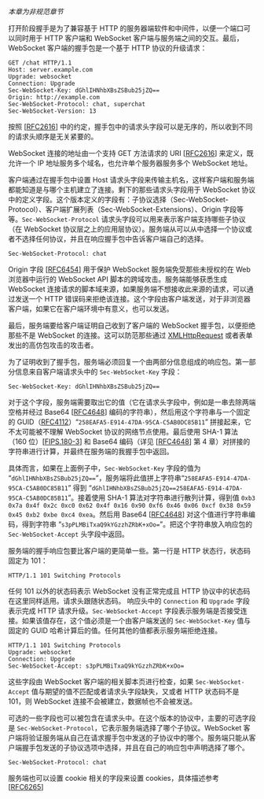 _本章为非规范章节_

打开阶段握手是为了兼容基于 HTTP 的服务器端软件和中间件，以便一个端口可以同时用于 HTTP 客户端和 WebSocket 客户端与服务端之间的交互。最后，WebSocket 客户端的握手包是一个基于 HTTP 协议的升级请求：

```
GET /chat HTTP/1.1
Host: server.example.com
Upgrade: websocket
Connection: Upgrade
Sec-WebSocket-Key: dGhlIHNhbXBsZSBub25jZQ==
Origin: http://example.com
Sec-WebSocket-Protocol: chat, superchat
Sec-WebSocket-Version: 13
```
按照 [[RFC2616](https://tools.ietf.org/html/rfc2616)] 中的约定，握手包中的请求头字段可以是无序的，所以收到不同的请求头顺序是无关紧要的。

WebSocket 连接的地址由一个支持 GET 方法请求的 URI [[RFC2616](https://tools.ietf.org/html/rfc2616)] 来定义，既允许一个 IP 地址服务多个域名，也允许单个服务器服务多个 WebSocket 地址。

客户端通过在握手包中设置 Host 请求头字段来传输主机名，这样客户端和服务端都能知道是与哪个主机建立了连接。剩下的那些请求头字段用于 WebSocket 协议中的定义字段。这个版本定义的字段有：子协议选择（Sec-WebSocket-Protocol）、客户端扩展列表（Sec-WebSocket-Extensions）、Origin 字段等等。`Sec-WebSocket-Protocol` 请求头字段可以用来表示客户端支持哪些子协议（在 WebSocket 协议层之上的应用层协议）。服务端从可以从中选择一个协议或者不选择任何协议，并且在响应握手包中告诉客户端自己的选择。

```
Sec-WebSocket-Protocol: chat
```

Origin 字段 [[RFC6454](https://tools.ietf.org/html/rfc6454)] 用于保护 WebSocket 服务端免受那些未授权的在 Web 浏览器中运行的 WebSocket API 脚本的跨域攻击。服务端能够获悉生成 WebSocket 连接请求的脚本域来源，如果服务端不想接收此来源的请求，可以通过发送一个 HTTP 错误码来拒绝该连接。这个字段由客户端发送，对于非浏览器客户端，如果它在客户端环境中有意义，也可以发送。

最后，服务端要给客户端证明自己收到了客户端的 WebSocket 握手包，以便拒绝那些不是 WebSocket 的连接。这可以防范那些通过 [XMLHttpRequest](https://tools.ietf.org/html/rfc6455#ref-XMLHttpRequest) 或者表单发出的高仿包攻击的攻击者。

为了证明收到了握手包，服务端必须回复一个由两部分信息组成的响应包。第一部分信息来自客户端请求头中的 `Sec-WebSocket-Key` 字段：

```
Sec-WebSocket-Key: dGhlIHNhbXBsZSBub25jZQ==
```

对于这个字段，服务端需要取出它的值（它在请求头字段中，例如是一串去除两端空格并经过 Base64 [[RFC4648](https://tools.ietf.org/html/rfc4648)] 编码的字符串），然后用这个字符串与一个固定的 GUID（[RFC4112](https://tools.ietf.org/html/rfc4122)）“`258EAFA5-E914-47DA-95CA-C5AB0DC85B11`” 拼接起来，它不太可能被不理解 WebSocket 协议的网络节点使用。最后使用 SHA-1 算法（160 位）[[FIPS.180-3](https://tools.ietf.org/html/rfc6455#ref-FIPS.180-3)] 和 Base64 编码（详见 [[RFC4648](https://tools.ietf.org/html/rfc4648#section-4)] 第 4 章）对拼接的字符串进行计算，并最终在服务端的我握手包中返回。

具体而言，如果在上面例子中，`Sec-WebSocket-Key` 字段的值为 “`dGhlIHNhbXBsZSBub25jZQ==`”，服务端将此值拼上字符串“`258EAFA5-E914-47DA-95CA-C5AB0DC85B11`” 得到 “`dGhlIHNhbXBsZSBub25jZQ==258EAFA5-E914-47DA-95CA-C5AB0DC85B11`”。接着使用 SHA-1 算法对字符串进行散列计算，得到值 `0xb3 0x7a 0x4f 0x2c 0xc0 0x62 0x4f 0x16 0x90 0xf6 0x46 0x06 0xcf 0x38 0x59 0x45 0xb2 0xbe 0xc4 0xea`。然后用 Base64 [[RFC4648](https://tools.ietf.org/html/rfc4648)] 对这个值进行字符串编码，得到字符串 “`s3pPLMBiTxaQ9kYGzzhZRbK+xOo=`”。把这个字符串放入响应包的 `Sec-WebSocket-Accept` 头字段中返回。

服务端的握手响应包要比客户端的更简单一些。第一行是 HTTP 状态行，状态码固定为 101：

```
HTTP/1.1 101 Switching Protocols
```

任何 101 以外的状态码表示 WebSocket 没有正常完成且 HTTP 协议中的状态码在这里同样适用。请求头跟随状态码。
响应头中的 `Connection` 和 `Upgrade` 字段表示完成 HTTP 请求升级。`Sec-WebSocket-Accept` 字段表示服务端是否接受连接。如果该值存在，这个值必须是一个由客户端发送的 `Sec-WebSocket-Key` 值与固定的 GUID 哈希计算后的值。任何其他的值都表示服务端拒绝连接。

```
HTTP/1.1 101 Switching Protocols
Upgrade: websocket
Connection: Upgrade
Sec-WebSocket-Accept: s3pPLMBiTxaQ9kYGzzhZRbK+xOo=
```
这些字段由 WebSocket 客户端的相关脚本页进行检查，如果 `Sec-WebSocket-Accept` 值与期望的值不匹配或者请求头字段缺失，又或者 HTTP 状态码不是 101，则 WebSocket 连接不会被建立，数据帧也不会被发送。

可选的一些字段也可以被包含在请求头中。在这个版本的协议中，主要的可选字段是 `Sec-WebSocket-Protocol`，它表示服务端选择了哪个子协议。WebSocket 客户端将验证服务端从自己在请求握手包中发送的子协议中的哪个。服务端只能从客户端握手包发送的子协议选项中选择，并且在自己的响应包中声明选择了哪个。

```
Sec-WebSocket-Protocol: chat
```

服务端也可以设置 cookie 相关的字段来设置 cookies，具体描述参考 [[RFC6265](https://tools.ietf.org/html/rfc6265)]